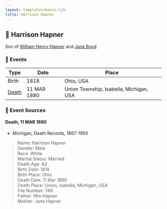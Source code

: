 ```yaml
---
layout: templates/basic.njk
title: Harrison Hapner
---
```

## 🔵 Harrison Hapner

Son of [William Henry Hapner](/people/9/95017783) and [Jane Boyd](/people/5/54740480)

### 📆 Events

Type | Date | Place
------ | ------ | ------
Birth | 1818 | Ohio, USA
[Death](#event-1) | 11 MAR 1880 | Union Township, Isabella, Michigan, USA

### 📰 Event Sources

#### <a id="event-1"></a> Death, 11 MAR 1880
* Michigan, Death Records, 1867-1950
>   
  > Name: Harrison Hapner  
  > Gender: Male  
  > Race: White  
  > Marital Status: Married  
  > Death Age: 62  
  > Birth Date: 1818  
  > Birth Place: Ohio  
  > Death Date: 11 Mar 1880  
  > Death Place: Union, Isabella, Michigan, USA  
  > File Number: 749  
  > Father: Wm Hapner  
  > Mother: Jane Hapner